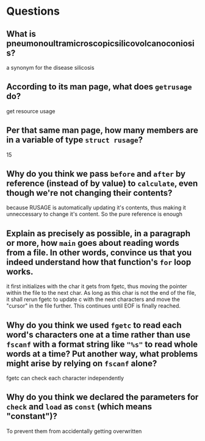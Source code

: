 # Questions

## What is pneumonoultramicroscopicsilicovolcanoconiosis?

a synonym for the disease silicosis

## According to its man page, what does `getrusage` do?

get resource usage

## Per that same man page, how many members are in a variable of type `struct rusage`?

15

## Why do you think we pass `before` and `after` by reference (instead of by value) to `calculate`, even though we're not changing their contents?

because RUSAGE is automatically updating it's contents, thus making it unneccessary to change it's content. So the pure reference is enough

## Explain as precisely as possible, in a paragraph or more, how `main` goes about reading words from a file. In other words, convince us that you indeed understand how that function's `for` loop works.

it first initializes with the char it gets from fgetc, thus moving the pointer within the file to the next char. As long as this char is not the end of the file, it shall rerun fgetc to update c with the next characters and move the "cursor" in the file further. This continues until EOF is finally reached.

## Why do you think we used `fgetc` to read each word's characters one at a time rather than use `fscanf` with a format string like `"%s"` to read whole words at a time? Put another way, what problems might arise by relying on `fscanf` alone?

fgetc can check each character independently

## Why do you think we declared the parameters for `check` and `load` as `const` (which means "constant")?

To prevent them from accidentally getting overwritten
